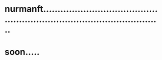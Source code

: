 # nurmanft...............................................................................................
# soon.....
